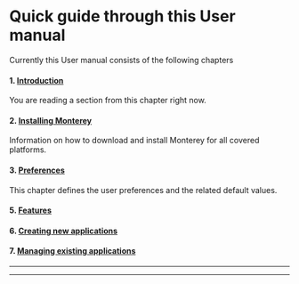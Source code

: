 # Quick guide through this User manual

Currently this User manual consists of the following  chapters

#### 1. [Introduction]()
You are reading a section from this chapter right now.

#### 2. [Installing Monterey]()
Information on how to download and install Monterey for all covered platforms.

#### 3. [Preferences]()
This chapter defines the user preferences and the related default values.

#### 5. [Features]()


#### 6. [Creating new applications]()

#### 7. [Managing existing applications]()

***
***